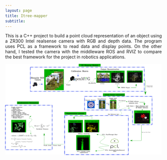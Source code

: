 ```yaml
---
layout: page
title: Itree-mapper
subtitle: 
---
```

<div style="text-align: justify ">
This is a C++ project to build a point cloud representation of an object using a ZR300 Intel realsense camera with RGB and depth data. The program uses PCL as a framework to read data and display points. On the other hand, I tested the camera with the middleware ROS and RVIZ to compare the best framework for the project in robotics applications.
</div>

<img src="/assets/img/pipeline.png"
     alt="Markdown Monster icon"
     style="float: left; margin-right: 10px;" />